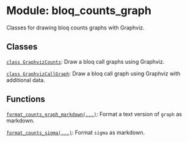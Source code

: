 # Module: bloq_counts_graph


Classes for drawing bloq counts graphs with Graphviz.



## Classes

[`class GraphvizCounts`](../../qualtran/drawing/GraphvizCounts.md): Draw a bloq call graphs using Graphviz.

[`class GraphvizCallGraph`](../../qualtran/drawing/GraphvizCallGraph.md): Draw a bloq call graph using Graphviz with additional data.

## Functions

[`format_counts_graph_markdown(...)`](../../qualtran/drawing/format_counts_graph_markdown.md): Format a text version of `graph` as markdown.

[`format_counts_sigma(...)`](../../qualtran/drawing/format_counts_sigma.md): Format `sigma` as markdown.

